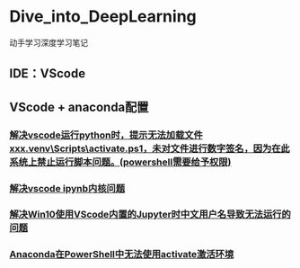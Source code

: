 # Dive_into_DeepLearning

动手学习深度学习笔记

IDE：VScode
---
## VScode + anaconda配置

### [解决vscode运行python时，提示无法加载文件xxx\.venv\Scripts\activate.ps1，未对文件进行数字签名，因为在此系统上禁止运行脚本问题。(powershell需要给予权限)](https://blog.csdn.net/weixin_44670563/article/details/108399019)

### [解决vscode ipynb内核问题](https://www.zhihu.com/question/454798540)

### [解决Win10使用VScode内置的Jupyter时中文用户名导致无法运行的问题](https://blog.csdn.net/qq_44614170/article/details/103639829)

### [Anaconda在PowerShell中无法使用activate激活环境](https://blog.csdn.net/kdongyi/article/details/81905494)
